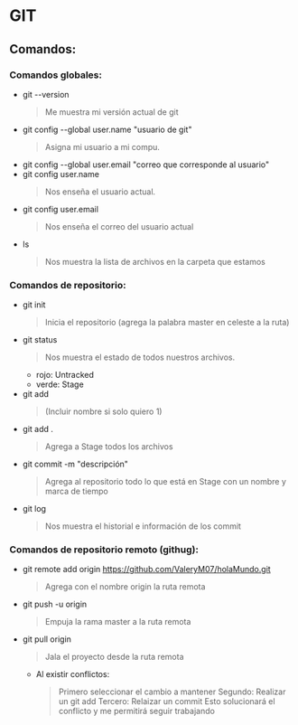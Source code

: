 # GIT

## Comandos:

### Comandos globales:

+ git --version
    >Me muestra mi versión actual de git
+ git config --global user.name "usuario de git"
    >Asigna mi usuario a mi compu.
+ git config --global user.email "correo que corresponde al usuario"
+ git config user.name 
    >Nos enseña el usuario actual.
+ git config user.email
    >Nos enseña el correo del usuario actual
+ ls 
    >Nos muestra la lista de archivos en la carpeta que estamos

### Comandos de repositorio:

+ git init
    >Inicia el repositorio (agrega la palabra master en celeste a la ruta)
+ git status
    >Nos muestra el estado de todos nuestros archivos.
    + rojo: Untracked
    + verde: Stage
+ git add
    >(Incluir nombre si solo quiero 1)
+ git add .
    >Agrega a Stage todos los archivos
+ git commit -m "descripción"
    >Agrega al repositorio todo lo que está en Stage con un nombre y marca de tiempo
+ git log
    >Nos muestra el historial e información de los commit
### Comandos de repositorio remoto (githug):
+ git remote add origin https://github.com/ValeryM07/holaMundo.git
    >Agrega con el nombre origin la ruta remota
+ git push -u origin
    >Empuja la rama master a la ruta remota
+ git pull origin
    >Jala el proyecto desde la ruta remota
    + Al existir conflictos:
        >Primero seleccionar el cambio a mantener
        >Segundo: Realizar un git add
        >Tercero: Relaizar un commit
        >Esto solucionará el conflicto y me permitirá seguir trabajando 